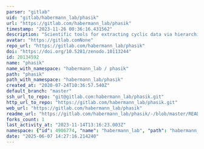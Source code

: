 ```yaml
---
parser: "gitlab"
uid: "gitlab/habermann_lab/phasik"
url: "https://gitlab.com/habermann_lab/phasik"
timestamp: "2023-11-26 00:36:16.431562"
description: "Scientific tools for extracting cyclic data via hierarchical clustering"
avatar: "https://gitlab.comNone"
repo_url: "https://gitlab.com/habermann_lab/phasik"
doi: "https://doi.org/10.5281/zenodo.10113244"
id: 20134592
name: "phasik"
name_with_namespace: "habermann_lab / phasik"
path: "phasik"
path_with_namespace: "habermann_lab/phasik"
created_at: "2020-07-24T10:36:57.540Z"
default_branch: "master"
ssh_url_to_repo: "git@gitlab.com:habermann_lab/phasik.git"
http_url_to_repo: "https://gitlab.com/habermann_lab/phasik.git"
web_url: "https://gitlab.com/habermann_lab/phasik"
readme_url: "https://gitlab.com/habermann_lab/phasik/-/blob/master/README.md"
forks_count: 1
last_activity_at: "2023-11-14T13:16:23.003Z"
namespace: {"id": 4906774, "name": "habermann_lab", "path": "habermann_lab", "kind": "group", "full_path": "habermann_lab", "parent_id": null, "avatar_url": null, "web_url": "https://gitlab.com/groups/habermann_lab"}
date: "2025-06-07 14:27:16.214240"
---
```

